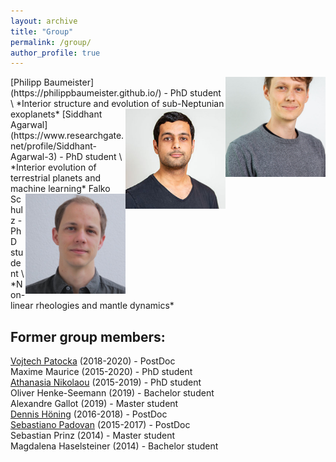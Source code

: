 ```yaml
---
layout: archive
title: "Group"
permalink: /group/
author_profile: true
---
```



<img align="right" src="../images/philipp.jpg" alt="" width="160"/>  
[Philipp Baumeister](https://philippbaumeister.github.io/) - PhD student \
*Interior structure and evolution of sub-Neptunian exoplanets*

<img align="right" src="../images/sid.jpg" alt="" width="160"/>  
[Siddhant Agarwal](https://www.researchgate.net/profile/Siddhant-Agarwal-3) - PhD student \
*Interior evolution of terrestrial planets and machine learning*

<img align="right" src="../images/falko.jpg" alt="" width="160"/>  
Falko Schulz - PhD student \
*Non-linear rheologies and mantle dynamics*

## Former group members:

[Vojtech Patocka](http://geo.mff.cuni.cz/~patocka/)  (2018-2020) - PostDoc \
Maxime Maurice (2015-2020) - PhD student \
[Athanasia Nikolaou](https://www.researchgate.net/profile/Athanasia_Nikolaou) (2015-2019) - PhD student \
Oliver Henke-Seemann (2019) - Bachelor student \
Alexandre Gallot (2019) - Master student \
[Dennis Höning](http://www.dhoening.de/) (2016-2018) - PostDoc \
[Sebastiano Padovan](https://www.researchgate.net/profile/Sebastiano_Padovan) (2015-2017) - PostDoc \
Sebastian Prinz (2014) - Master student \
Magdalena Haselsteiner (2014) - Bachelor student
